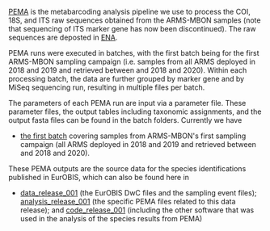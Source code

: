 [PEMA](https://github.com/hariszaf/pema) is the metabarcoding analysis pipeline we use to process the COI, 18S, and ITS raw sequences obtained from the ARMS-MBON samples (note that sequencing of ITS marker gene has now been discontinued). The raw sequences are deposted in [ENA](https://www.ebi.ac.uk/ena/browser/home). 

PEMA runs were executed in batches, with the first batch being for the first ARMS-MBON sampling campaign (i.e. samples from all ARMS deployed in 2018 and 2019 and retrieved between and 2018 and 2020). Within each processing batch, the data are further grouped by marker gene and by MiSeq sequencing run, resulting in multiple files per batch. 

The parameters of each PEMA run are input via a parameter file. These parameter files, the output tables including taxonomic assignments, and the output fasta files can be found in the batch folders. Currently we have 
  * [the first batch](https://github.com/arms-mbon/data_workspace/tree/main/analysis_data/from_pema/processing_batch1) covering samples from ARMS-MBON's first sampling campaign (all ARMS deployed in 2018 and 2019 and retrieved between and 2018 and 2020). 

These PEMA outputs are the source data for the species identifications published in EurOBIS, which can also be found here in 
  * [data_release_001](https://github.com/arms-mbon/data_release_001) (the EurOBIS DwC files and the sampling event files); [analysis_release_001](https://github.com/arms-mbon/analysis_release_001) (the specific PEMA files related to this data release); and  [code_release_001](https://github.com/arms-mbon/code_release_001) (including the other software that was used in the analysis of the species results from PEMA)
  
